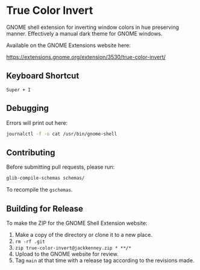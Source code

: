 # True Color Invert

GNOME shell extension for inverting window colors in hue preserving manner. Effectively a manual dark theme for GNOME windows.

Available on the GNOME Extensions website here:

https://extensions.gnome.org/extension/3530/true-color-invert/

## Keyboard Shortcut

`Super + I`

## Debugging

Errors will print out here:
```bash
journalctl -f -o cat /usr/bin/gnome-shell
```

## Contributing

Before submitting pull requests, please run:

```bash
glib-compile-schemas schemas/
```

To recompile the `gschemas`.

## Building for Release

To make the ZIP for the GNOME Shell Extension website: 

1. Make a copy of the directory or clone it to a new place.
2. `rm -rf .git`
3. `zip true-color-invert@jackkenney.zip * **/*`
4. Upload to the GNOME website for review.
5. Tag `main` at that time with a release tag according to the revisions made.
